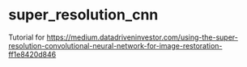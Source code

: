 # super_resolution_cnn
Tutorial for https://medium.datadriveninvestor.com/using-the-super-resolution-convolutional-neural-network-for-image-restoration-ff1e8420d846
